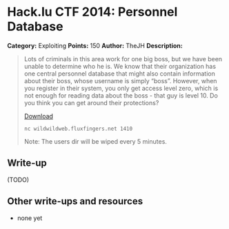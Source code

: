 # Hack.lu CTF 2014: Personnel Database

**Category:** Exploiting
**Points:** 150
**Author:** TheJH
**Description:**

> Lots of criminals in this area work for one big boss, but we have been unable to determine who he is. We know that their organization has one central personnel database that might also contain information about their boss, whose username is simply “boss”. However, when you register in their system, you only get access level zero, which is not enough for reading data about the boss - that guy is level 10. Do you think you can get around their protections?
>
> [Download](personnel_database_server_67e4ead6aeb111cc19de03d1f3d15fab.c)
>
> `nc wildwildweb.fluxfingers.net 1410`
>
> Note: The users dir will be wiped every 5 minutes.

## Write-up

(TODO)

## Other write-ups and resources

* none yet
